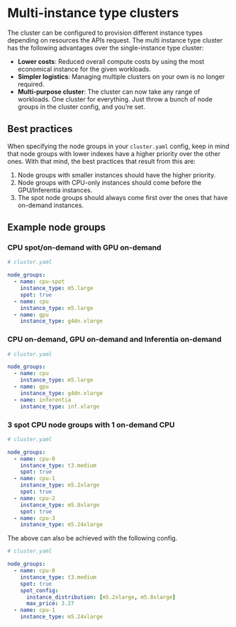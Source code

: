 # Multi-instance type clusters

The cluster can be configured to provision different instance types depending on resources the APIs request. The multi instance type cluster has the following advantages over the single-instance type cluster:

* **Lower costs**: Reduced overall compute costs by using the most economical instance for the given workloads.
* **Simpler logistics**: Managing multiple clusters on your own is no longer required.
* **Multi-purpose cluster**: The cluster can now take any range of workloads. One cluster for everything. Just throw a bunch of node groups in the cluster config, and you’re set.

## Best practices

When specifying the node groups in your `cluster.yaml` config, keep in mind that node groups with lower indexes have a higher priority over the other ones. With that mind, the best practices that result from this are:

1. Node groups with smaller instances should have the higher priority.
1. Node groups with CPU-only instances should come before the GPU/Inferentia instances.
1. The spot node groups should always come first over the ones that have on-demand instances.

## Example node groups

### CPU spot/on-demand with GPU on-demand

```yaml
# cluster.yaml

node_groups:
  - name: cpu-spot
    instance_type: m5.large
    spot: true
  - name: cpu
    instance_type: m5.large
  - name: gpu
    instance_type: g4dn.xlarge
```

### CPU on-demand, GPU on-demand and Inferentia on-demand

```yaml
# cluster.yaml

node_groups:
  - name: cpu
    instance_type: m5.large
  - name: gpu
    instance_type: g4dn.xlarge
  - name: inferentia
    instance_type: inf.xlarge
```

### 3 spot CPU node groups with 1 on-demand CPU

```yaml
# cluster.yaml

node_groups:
  - name: cpu-0
    instance_type: t3.medium
    spot: true
  - name: cpu-1
    instance_type: m5.2xlarge
    spot: true
  - name: cpu-2
    instance_type: m5.8xlarge
    spot: true
  - name: cpu-3
    instance_type: m5.24xlarge
```

The above can also be achieved with the following config.

```yaml
# cluster.yaml

node_groups:
  - name: cpu-0
    instance_type: t3.medium
    spot: true
    spot_config:
      instance_distribution: [m5.2xlarge, m5.8xlarge]
      max_price: 3.27
  - name: cpu-1
    instance_type: m5.24xlarge
```
